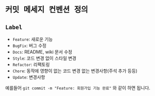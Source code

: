 # `커밋 메세지 컨벤션 정의`

## `Label`

- `Feature`: 새로운 기능
- `BugFix`: 버그 수정
- `Docs`: README, wiki 문서 수정
- `Style`: 코드 변경 없이 스타일 변경
- `Refactor`: 리팩토링
- `Chore`: 동작에 영향이 없는 코드 변경 없는 변경사항(주석 추가 등등)
- `Update`: 변경사항

예를들어 `git commit -m "Feature: 회원가입 기능 완료"` 와 같이 하면 됩니다. 
